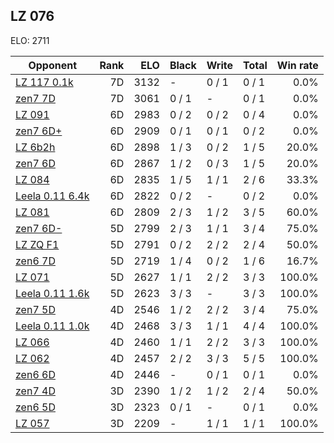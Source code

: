 ## LZ 076 ##

ELO: 2711

Opponent | Rank | ELO | Black | Write | Total | Win rate
---------|-----:|----:|-------|-------|-------|-------:
[LZ 117 0.1k](LZ%20117%200.1k.md) | 7D | 3132 | - | 0 / 1 | 0 / 1 | 0.0%
[zen7 7D](zen7%207D.md) | 7D | 3061 | 0 / 1 | - | 0 / 1 | 0.0%
[LZ 091](LZ%20091.md) | 6D | 2983 | 0 / 2 | 0 / 2 | 0 / 4 | 0.0%
[zen7 6D+](zen7%206D+.md) | 6D | 2909 | 0 / 1 | 0 / 1 | 0 / 2 | 0.0%
[LZ 6b2h](LZ%206b2h.md) | 6D | 2898 | 1 / 3 | 0 / 2 | 1 / 5 | 20.0%
[zen7 6D](zen7%206D.md) | 6D | 2867 | 1 / 2 | 0 / 3 | 1 / 5 | 20.0%
[LZ 084](LZ%20084.md) | 6D | 2835 | 1 / 5 | 1 / 1 | 2 / 6 | 33.3%
[Leela 0.11 6.4k](Leela%200.11%206.4k.md) | 6D | 2822 | 0 / 2 | - | 0 / 2 | 0.0%
[LZ 081](LZ%20081.md) | 6D | 2809 | 2 / 3 | 1 / 2 | 3 / 5 | 60.0%
[zen7 6D-](zen7%206D-.md) | 5D | 2799 | 2 / 3 | 1 / 1 | 3 / 4 | 75.0%
[LZ ZQ F1](LZ%20ZQ%20F1.md) | 5D | 2791 | 0 / 2 | 2 / 2 | 2 / 4 | 50.0%
[zen6 7D](zen6%207D.md) | 5D | 2719 | 1 / 4 | 0 / 2 | 1 / 6 | 16.7%
[LZ 071](LZ%20071.md) | 5D | 2627 | 1 / 1 | 2 / 2 | 3 / 3 | 100.0%
[Leela 0.11 1.6k](Leela%200.11%201.6k.md) | 5D | 2623 | 3 / 3 | - | 3 / 3 | 100.0%
[zen7 5D](zen7%205D.md) | 4D | 2546 | 1 / 2 | 2 / 2 | 3 / 4 | 75.0%
[Leela 0.11 1.0k](Leela%200.11%201.0k.md) | 4D | 2468 | 3 / 3 | 1 / 1 | 4 / 4 | 100.0%
[LZ 066](LZ%20066.md) | 4D | 2460 | 1 / 1 | 2 / 2 | 3 / 3 | 100.0%
[LZ 062](LZ%20062.md) | 4D | 2457 | 2 / 2 | 3 / 3 | 5 / 5 | 100.0%
[zen6 6D](zen6%206D.md) | 4D | 2446 | - | 0 / 1 | 0 / 1 | 0.0%
[zen7 4D](zen7%204D.md) | 3D | 2390 | 1 / 2 | 1 / 2 | 2 / 4 | 50.0%
[zen6 5D](zen6%205D.md) | 3D | 2323 | 0 / 1 | - | 0 / 1 | 0.0%
[LZ 057](LZ%20057.md) | 3D | 2209 | - | 1 / 1 | 1 / 1 | 100.0%
